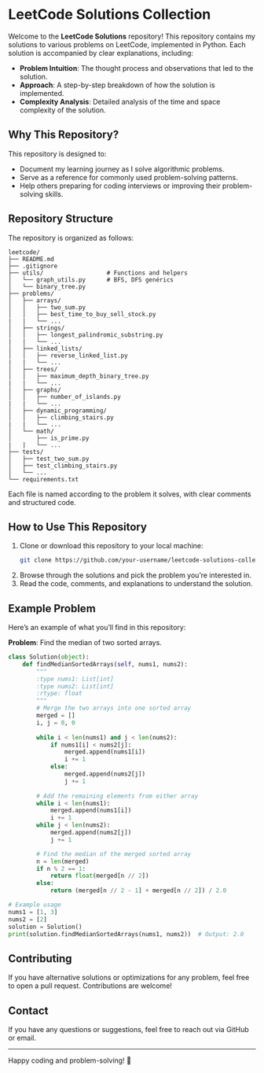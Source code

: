 # LeetCode Solutions Collection

Welcome to the **LeetCode Solutions** repository! This repository contains my solutions to various problems on LeetCode, implemented in Python. Each solution is accompanied by clear explanations, including:

- **Problem Intuition**: The thought process and observations that led to the solution.
- **Approach**: A step-by-step breakdown of how the solution is implemented.
- **Complexity Analysis**: Detailed analysis of the time and space complexity of the solution.

## Why This Repository?
This repository is designed to:

- Document my learning journey as I solve algorithmic problems.
- Serve as a reference for commonly used problem-solving patterns.
- Help others preparing for coding interviews or improving their problem-solving skills.

## Repository Structure
The repository is organized as follows:

```
leetcode/
├── README.md
├── .gitignore
├── utils/                  # Functions and helpers
│   └── graph_utils.py      # BFS, DFS genérics
│   └── binary_tree.py
├── problems/
│   ├── arrays/
│   │   ├── two_sum.py
│   │   ├── best_time_to_buy_sell_stock.py
|   |   └── ...
│   ├── strings/
│   │   ├── longest_palindromic_substring.py
|   |   └── ...
│   ├── linked_lists/
│   │   ├── reverse_linked_list.py
|   |   └── ...
│   ├── trees/
│   │   ├── maximum_depth_binary_tree.py
|   |   └── ...
│   ├── graphs/
│   │   ├── number_of_islands.py
|   |   └── ...
│   ├── dynamic_programming/
│   │   ├── climbing_stairs.py
|   |   └── ...
│   └── math/
│       ├── is_prime.py
|   |   └── ...
├── tests/
│   ├── test_two_sum.py
│   ├── test_climbing_stairs.py
│   └── ...
└── requirements.txt
```

Each file is named according to the problem it solves, with clear comments and structured code.

## How to Use This Repository
1. Clone or download this repository to your local machine:
   ```bash
   git clone https://github.com/your-username/leetcode-solutions-collection.git
   ```
2. Browse through the solutions and pick the problem you’re interested in.
3. Read the code, comments, and explanations to understand the solution.

## Example Problem
Here’s an example of what you’ll find in this repository:

**Problem**: Find the median of two sorted arrays.

```python
class Solution(object):
    def findMedianSortedArrays(self, nums1, nums2):
        """
        :type nums1: List[int]
        :type nums2: List[int]
        :rtype: float
        """
        # Merge the two arrays into one sorted array
        merged = []
        i, j = 0, 0
        
        while i < len(nums1) and j < len(nums2):
            if nums1[i] < nums2[j]:
                merged.append(nums1[i])
                i += 1
            else:
                merged.append(nums2[j])
                j += 1
        
        # Add the remaining elements from either array
        while i < len(nums1):
            merged.append(nums1[i])
            i += 1
        while j < len(nums2):
            merged.append(nums2[j])
            j += 1

        # Find the median of the merged sorted array
        n = len(merged)
        if n % 2 == 1:
            return float(merged[n // 2])
        else:
            return (merged[n // 2 - 1] + merged[n // 2]) / 2.0

# Example usage
nums1 = [1, 3]
nums2 = [2]
solution = Solution()
print(solution.findMedianSortedArrays(nums1, nums2))  # Output: 2.0
```

## Contributing
If you have alternative solutions or optimizations for any problem, feel free to open a pull request. Contributions are welcome!

## Contact
If you have any questions or suggestions, feel free to reach out via GitHub or email.

---

Happy coding and problem-solving! :rocket:

